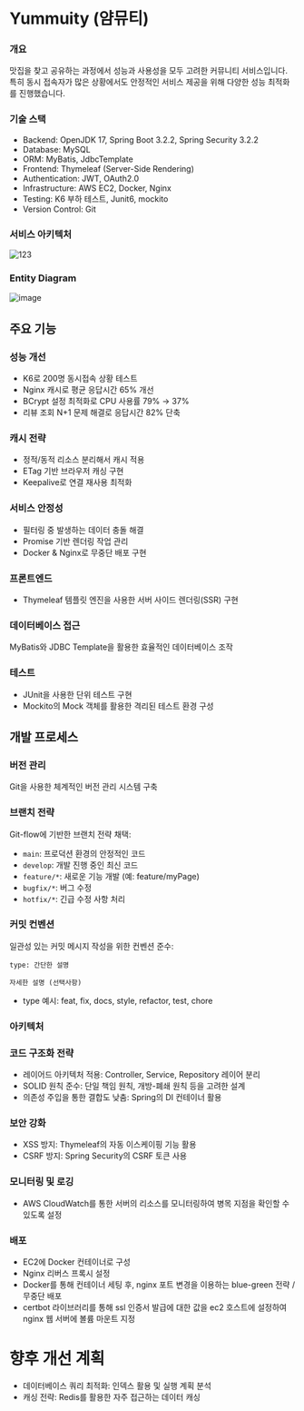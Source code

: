 Yummuity (얌뮤티)
===========
### 개요
맛집을 찾고 공유하는 과정에서 성능과 사용성을 모두 고려한 커뮤니티 서비스입니다.
특히 동시 접속자가 많은 상황에서도 안정적인 서비스 제공을 위해 다양한 성능 최적화를 진행했습니다.

### 기술 스택

- Backend: OpenJDK 17, Spring Boot 3.2.2, Spring Security 3.2.2
- Database: MySQL
- ORM: MyBatis, JdbcTemplate
- Frontend: Thymeleaf (Server-Side Rendering)
- Authentication: JWT, OAuth2.0
- Infrastructure: AWS EC2, Docker, Nginx
- Testing: K6 부하 테스트, Junit6, mockito
- Version Control: Git


### 서비스 아키텍처
![123](https://github.com/user-attachments/assets/ee807e9a-787d-4f72-a43f-387824259aa8)



### Entity Diagram
![image](https://github.com/user-attachments/assets/f9da8f9b-fa2a-4118-8b32-d81cbd54e479)


주요 기능
--------------
### 성능 개선

- K6로 200명 동시접속 상황 테스트
- Nginx 캐시로 평균 응답시간 65% 개선
- BCrypt 설정 최적화로 CPU 사용률 79% → 37%
- 리뷰 조회 N+1 문제 해결로 응답시간 82% 단축


### 캐시 전략

- 정적/동적 리소스 분리해서 캐시 적용
- ETag 기반 브라우저 캐싱 구현
- Keepalive로 연결 재사용 최적화


### 서비스 안정성

- 필터링 중 발생하는 데이터 충돌 해결
- Promise 기반 렌더링 작업 관리
- Docker & Nginx로 무중단 배포 구현

### 프론트엔드

- Thymeleaf 템플릿 엔진을 사용한 서버 사이드 렌더링(SSR) 구현

### 데이터베이스 접근

MyBatis와 JDBC Template을 활용한 효율적인 데이터베이스 조작

### 테스트

- JUnit을 사용한 단위 테스트 구현
- Mockito의 Mock 객체를 활용한 격리된 테스트 환경 구성

개발 프로세스
--------------------------------------------
### 버전 관리
Git을 사용한 체계적인 버전 관리 시스템 구축
### 브랜치 전략
Git-flow에 기반한 브랜치 전략 채택:

- `main`: 프로덕션 환경의 안정적인 코드
- `develop`: 개발 진행 중인 최신 코드
- `feature/*`: 새로운 기능 개발 (예: feature/myPage)
- `bugfix/*`: 버그 수정
- `hotfix/*`: 긴급 수정 사항 처리

### 커밋 컨벤션
일관성 있는 커밋 메시지 작성을 위한 컨벤션 준수:
```
type: 간단한 설명

자세한 설명 (선택사항)

```
- type 예시: feat, fix, docs, style, refactor, test, chore

### 아키텍처


                                       
### 코드 구조화 전략

- 레이어드 아키텍처 적용: Controller, Service, Repository 레이어 분리  
- SOLID 원칙 준수: 단일 책임 원칙, 개방-폐쇄 원칙 등을 고려한 설계  
- 의존성 주입을 통한 결합도 낮춤: Spring의 DI 컨테이너 활용  

### 보안 강화

- XSS 방지: Thymeleaf의 자동 이스케이핑 기능 활용  
- CSRF 방지: Spring Security의 CSRF 토큰 사용  


### 모니터링 및 로깅

- AWS CloudWatch를 통한 서버의 리소스를 모니터링하여 병목 지점을 확인할 수 있도록 설정


### 배포

- EC2에 Docker 컨테이너로 구성
- Nginx 리버스 프록시 설정
- Docker를 통해 컨테이너 세팅 후, nginx 포트 변경을 이용하는 blue-green 전략 / 무중단 배포
- certbot 라이브러리를 통해 ssl 인증서 발급에 대한 값을 ec2 호스트에 설정하여 nginx 웹 서버에 볼륨 마운트 지정


향후 개선 계획
=====================
- 데이터베이스 쿼리 최적화: 인덱스 활용 및 실행 계획 분석
- 캐싱 전략: Redis를 활용한 자주 접근하는 데이터 캐싱
